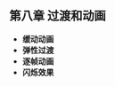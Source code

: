 <!--
 * @Author: your name
 * @Date: 2021-07-17 20:26:10
 * @LastEditTime: 2021-07-18 09:00:42
 * @LastEditors: Please set LastEditors
 * @Description: In User Settings Edit
 * @FilePath: \Front-end development learning\document\notes\study notes\css-study\css-style-8.md
-->

## 第八章 过渡和动画

-   **缓动动画**
-   **弹性过渡**
-   **逐帧动画**
-   **闪烁效果**

